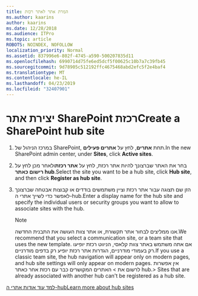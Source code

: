 ```yaml
---
title: המרת אתר לאתר רכזת
ms.author: kaarins
author: kaarins
ms.date: 12/28/2018
ms.audience: ITPro
ms.topic: article
ROBOTS: NOINDEX, NOFOLLOW
localization_priority: Normal
ms.assetid: 837996e6-802f-4745-a590-500207835d11
ms.openlocfilehash: 6990714d75fe6ed5dcf5f00625c10b7a7c39fb45
ms.sourcegitcommit: 9d78905c512192ffc4675468abd2efc5f2e4baf4
ms.translationtype: MT
ms.contentlocale: he-IL
ms.lasthandoff: 04/23/2019
ms.locfileid: "32407901"
---
```

# <a name="create-a-sharepoint-hub-site"></a><span data-ttu-id="aea91-102">יצירת אתר SharePoint רכזת</span><span class="sxs-lookup"><span data-stu-id="aea91-102">Create a SharePoint hub site</span></span>

1. <span data-ttu-id="aea91-103">במרכז הניהול של SharePoint, תחת **אתרים**, לחץ על **אתרים פעילים**.</span><span class="sxs-lookup"><span data-stu-id="aea91-103">In the new SharePoint admin center, under **Sites**, click **Active sites**.</span></span> 
    
2. <span data-ttu-id="aea91-104">בחר את האתר שברצונך להיות אתר רכזת, לחץ על **אתר רכזת**ולאחר מכן לחץ על **רישום כאתר hub**.</span><span class="sxs-lookup"><span data-stu-id="aea91-104">Select the site you want to be a hub site, click **Hub site**, and then click **Register as hub site**.</span></span> 
    
3. <span data-ttu-id="aea91-105">הזן שם תצוגה עבור אתר רכזת וציין משתמשים בודדים או קבוצות אבטחה שברצונך לאפשר כדי לשייך אתרי ה-hub.</span><span class="sxs-lookup"><span data-stu-id="aea91-105">Enter a display name for the hub site and specify the individual users or security groups you want to allow to associate sites with the hub.</span></span>
    
    > [!NOTE]
    >  <span data-ttu-id="aea91-106">אנו ממליצים לבחור אתר תקשורת, או אתר צוות העושה את התבנית החדשה.</span><span class="sxs-lookup"><span data-stu-id="aea91-106">We recommend that you select a communication site, or a team site that uses the new template.</span></span> <span data-ttu-id="aea91-107">אם אתה משתמש באתר צוות קלאסי, הניווט רכזת יופיעו רק בעמודי מודרניים, הגדרות אתר רכזת יופיע רק בדפים מודרניים.</span><span class="sxs-lookup"><span data-stu-id="aea91-107">If you use a classic team site, the hub navigation will appear only on modern pages, and hub site settings will only appear on modern pages.</span></span> <span data-ttu-id="aea91-108">אין אפשרות לרשום את > האתרים המקושרים כבר עם רכזת אחר כאתר hub.</span><span class="sxs-lookup"><span data-stu-id="aea91-108">>  Sites that are already associated with another hub can't be registered as a hub site.</span></span> 
  
[<span data-ttu-id="aea91-109">למד עוד אודות אתרי ה-hub</span><span class="sxs-lookup"><span data-stu-id="aea91-109">Learn more about hub sites</span></span>](https://go.microsoft.com/fwlink/?linkid=869149)
  

